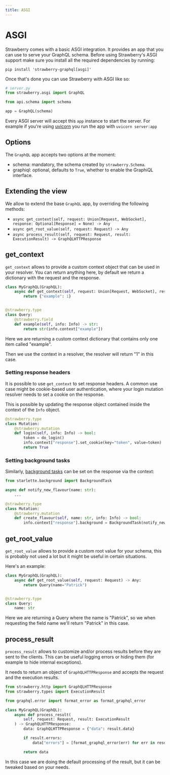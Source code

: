 ```yaml
---
title: ASGI
---
```


# ASGI

Strawberry comes with a basic ASGI integration. It provides an app that you can
use to serve your GraphQL schema. Before using Strawberry's ASGI support make sure
you install all the required dependencies by running:

```
pip install 'strawberry-graphql[asgi]'
```

Once that's done you can use Strawberry with ASGI like so:

```python
# server.py
from strawberry.asgi import GraphQL

from api.schema import schema

app = GraphQL(schema)
```

Every ASGI server will accept this `app` instance to start the server.
For example if you're using [uvicorn](https://pypi.org/project/uvicorn/) you run the app with `uvicorn server:app`

## Options

The `GraphQL` app accepts two options at the moment:

- schema: mandatory, the schema created by `strawberry.Schema`.
- graphiql: optional, defaults to `True`, whether to enable the GraphiQL
  interface.

## Extending the view

We allow to extend the base `GraphQL` app, by overriding the following methods:

- `async get_context(self, request: Union[Request, WebSocket], response: Optional[Response] = None) -> Any`
- `async get_root_value(self, request: Request) -> Any`
- `async process_result(self, request: Request, result: ExecutionResult) -> GraphQLHTTPResponse`

## get_context

`get_context` allows to provide a custom context object that can be used in your
resolver. You can return anything here, by default we return a dictionary with
the request and the response.

```python
class MyGraphQL(GraphQL):
    async def get_context(self, request: Union[Request, WebSocket], response: Optional[Response] = None) -> Any:
        return {"example": 1}


@strawberry.type
class Query:
    @strawberry.field
    def example(self, info: Info) -> str:
        return str(info.context["example"])
```

Here we are returning a custom context dictionary that contains only one item
called "example".

Then we use the context in a resolver, the resolver will return "1" in this
case.

### Setting response headers

It is possible to use `get_context` to set response headers. A common use case might be cookie-based user authentication,
where your login mutation resolver needs to set a cookie on the response.

This is possible by updating the response object contained inside the context of the `Info` object.

```python
@strawberry.type
class Mutation:
    @strawberry.mutation
    def login(self, info: Info) -> bool:
        token = do_login()
        info.context["response"].set_cookie(key="token", value=token)
        return True
```

### Setting background tasks

Similarly, [background tasks](https://www.starlette.io/background/) can be set on the response via the context:

```python
from starlette.background import BackgroundTask

async def notify_new_flavour(name: str):
    ...

@strawberry.type
class Mutation:
    @strawberry.mutation
    def create_flavour(self, name: str, info: Info) -> bool:
        info.context["response"].background = BackgroundTask(notify_new_flavour, name)
```

## get_root_value

`get_root_value` allows to provide a custom root value for your schema, this is
probably not used a lot but it might be useful in certain situations.

Here's an example:

```python
class MyGraphQL(GraphQL):
    async def get_root_value(self, request: Request) -> Any:
        return Query(name="Patrick")


@strawberry.type
class Query:
    name: str
```

Here we are returning a Query where the name is "Patrick", so we when requesting
the field name we'll return "Patrick" in this case.

## process_result

`process_result` allows to customize and/or process results before they are sent
to the clients. This can be useful logging errors or hiding them (for example to
hide internal exceptions).

It needs to return an object of `GraphQLHTTPResponse` and accepts the request
and the execution results.

```python
from strawberry.http import GraphQLHTTPResponse
from strawberry.types import ExecutionResult

from graphql.error import format_error as format_graphql_error

class MyGraphQL(GraphQL):
    async def process_result(
        self, request: Request, result: ExecutionResult
    ) -> GraphQLHTTPResponse:
        data: GraphQLHTTPResponse = {"data": result.data}

        if result.errors:
            data["errors"] = [format_graphql_error(err) for err in result.errors]

        return data
```

In this case we are doing the default processing of the result, but it can be
tweaked based on your needs.
